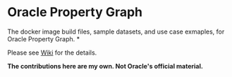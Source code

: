 # Oracle Property Graph

The docker image build files, sample datasets, and use case exmaples, for Oracle Property Graph.
*

Please see [Wiki](https://github.com/ryotayamanaka/oracle-pg/wiki) for the details.

**The contributions here are my own. Not Oracle's official material.**
